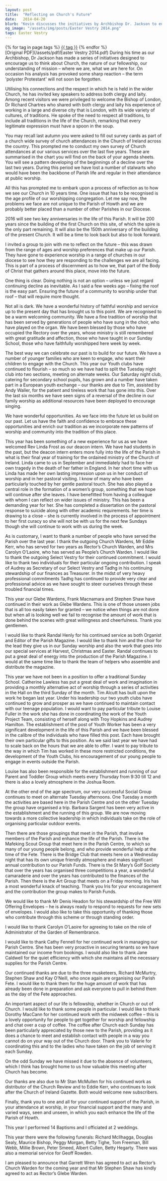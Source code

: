 ```yaml
---
layout: post
title:  "Reflecting on Church's Future"
date:   2014-04-20
blurb: "Kevin discusses the initiatives by Archbishop Dr. Jackson to encourage reflection on the Church's mission and fellowship. He addresses the decline in church attendance and the importance of engaging younger generations. Kevin highlights the need for embracing opportunities and incorporating new patterns of worship to ensure a vibrant future for the church community."
og_image: "/assets/img/posts/Easter Vestry 2014.png"
tags: Easter Vestry
---    
```

<div class="tag-pills">
    {% for tag in page.tags %}
    <a href="{{ site.baseurl }}/tag/{{ tag | slugify }}" class="tag-pill">{{ tag }}</a>
    {% endfor %}
</div>
[Original PDF](/assets/pdf/Easter Vestry 2014.pdf)
During his time as our Archbishop, Dr Jackson has made a series of initiatives designed to encourage us to think about Church, the nature of our fellowship, our understanding of mission – where we are, what we are here for. On occasion his analysis has provoked some sharp reaction – the term 'polyster Protestant' will not soon be forgotten.

Utilising his connections and the respect in which he is held in the wider Church, he has invited key speakers to address both clergy and laity. Among recent visitors we were privileged to welcome the Bishop of London, Dr Richard Chartres who shared with both clergy and laity his experience of working in a large and diverse city that is London, with its wide variety of cultures, of traditions. He spoke of the need to respect all traditions, to include all traditions in the life of the Church, remarking that every legitimate expression must have a spoon in the soup.

You may recall last autumn you were asked to fill out survey cards as part of a church wide survey of church attendances in the Church of Ireland across the country. This prompted me to conduct my own survey of Church attendances at our various services over the last five years. These are summarised in the chart you will find on the back of your agenda sheets. You will see a pattern developing of the beginnings of a decline over the last two years. During this period we have lost a number of stalwarts who would have been the backbone of Parish life and regular in their attendance at public worship.

All this has prompted me to embark upon a process of reflection as to how we see our Church in 10 years time. One issue that has to be recognised is the age profile of our worshipping congregation. Let me say now, the problems we face are not unique to the Parish of Howth and we are probably better placed than a number of other Parishes in our Diocese.

2016 will see two key anniversaries in the life of this Parish. It will be 200 years since the building of the first Church on this site, of which the spire is the only part remaining. It will also be the 150th anniversary of the building of the present Church. It will be a time to look back but also to look forward.

I invited a group to join with me to reflect on the future – this was drawn from the range of ages and worship preferences that make up our Parish. They have gone to experience worship in a range of churches in our diocese to see how they are responding to the challenges we are all facing. This is part of a process of discernment as to how we, that part of the Body of Christ that gathers around this place, move into the future.

One thing is clear. Doing nothing is not an option – unless we just regard continuing decline as inevitable. As I said a few weeks ago – fixing the roof is the easy part. Ensuring the future of a community to worship under that roof – that will require more thought.

Not all is dark. We have a wonderful history of faithful worship and service up to the present day that has brought us to this point. We are recognised to be a warm welcoming community. We have a fine tradition of worship that has been served by generations of people who have sung in the choir, who have played on the organ. We have been blessed by those who have occupied the Rectory over the years, whose ministry is still remembered with great gratitude and affection, those who have taught in our Sunday School, those who have faithfully worshipped here week by week.

The best way we can celebrate our past is to build for our future. We have a number of younger families who are keen to engage, who want their children to engage with the Church. This year our Youth clubs have continued to flourish – so much so we have had to split the Tuesday night club into two sections, meeting on alternate weeks. Our Saturday night club, catering for secondary school pupils, has grown and a number have taken part in a European youth exchange – our thanks are due to Tim, assisted by Andy Waller, for the patient and tireless work that has gone into this. Over the last six months we have seen signs of a reversal of the decline in our family worship as additional resources have been deployed to encourage singing.

We have wonderful opportunities. As we face into the future let us build on our past. Let us have the faith and confidence to embrace these opportunities and enrich our tradition as we incorporate new patterns of worship and community into the tradition of this place.

This year has been something of a new experience for us as we have welcomed Rev Linda Frost as our deacon intern. We have had students in the past, but the deacon intern enters more fully into the life of the Parish in what is their final year of training for the ordained ministry of the Church of Ireland. Linda came to us in September and immediately had to face her own tragedy in the death of her father in England. In her short time with us Linda has made her own lasting impression upon us in her conduct of worship and in her pastoral visiting. I know of many who have been particularly touched by her gentle pastoral touch. She has also played a central role in the formation of a women’s group, something that we hope will continue after she leaves. I have benefitted from having a colleague with whom I can reflect on wider issues of ministry. This has been a demanding year for her. She has completed a dissertation on the pastoral response to suicide along with other academic requirements. her time is drawing to a close – she is currently involved in the process of appointment to her first curacy so she will not be with us for the next few Sundays though she will continue to work with us during the week.

As is customary, I want to thank a number of people who have served the Parish over the last year. I thank the outgoing Church Wardens, Mr Eddie Kerr, who has served for two years as Rector’s Church Warden, and Mrs Carolyn O’Laoire, who has served as People’s Church Warden. I would like to thank the outgoing Select Vestry for their continued commitment. I would like to thank two individuals for their particular ongoing contribution. I speak of Audrey as Secretary of our Select Vestry and Tadhg in his continuing stewardship of our finances as Treasurer. In the midst of very heavy professional commitments Tadhg has continued to provide very clear and professional advice as we have sought to steer ourselves through these troubled financial times.

This year our Glebe Wardens, Frank Macnamara and Stephen Shaw have continued in their work as Glebe Wardens. This is one of those unseen jobs that is all too easily taken for granted – we notice when things are not done but when all is looking well we fail to recognise the amount of work that is done behind the scenes with great willingness and cheerfulness. Thank you gentlemen.

I would like to thank Randal Henly for his continued service as both Organist and Editor of the Parish Magazine. I would like to thank him and the choir for the lead they give us in our Sunday worship and also the work that goes into our special services at Harvest, Christmas and Easter. Randal continues to put a great deal of energy into the production of the Parish Magazine. I would at the same time like to thank the team of helpers who assemble and distribute the magazine.

This year we have not been in a position to offer a traditional Sunday School. Catherine Lawless has put a great deal of work and imagination in providing a monthly alternative act of worship through a series of activities in the Hall on the third Sunday of the month. Tim Alcutt has built upon the work he began last year. Under his leadership our two youth clubs have continued to grow and prosper as we have continued to maintain contact with our teenage population. I would want to pay particular tribute to Louise Fuller in the work she has done in coordinating the work of the Youth Project Team, consisting of herself along with Troy Hopkins and Audrey Hamilton. The establishment of the post of Youth Worker has been a very significant development in the life of this Parish and we have been blessed in the calibre of the individuals who have filled this post. Each have brought their own particular gifts to this position. As we said last year we have had to scale back on the hours that we are able to offer. I want to pay tribute to the way in which Tim has worked in these more restricted conditions, the development of the Youth Clubs, his encouragement of our young people to engage in events outside the Parish.

Louise has also been responsible for the establishment and running of our Parent and Toddler Group which meets every Thursday from 9:30 till 12 and there is also a lovely atmosphere in the Joshua Room.

At the other end of the age spectrum, our very successful Social Group continues to meet on alternate Tuesday afternoons. One Tuesday a month the activities are based here in the Parish Centre and on the other Tuesday the group have organised a trip. Barbara Sargent has been very active in the establishment and the running of this group. We are now moving towards a more collective leadership in which individuals take on the role of organising particular outdoor events.

Then there are those groupings that meet in the Parish, that involve members of the Parish and enhance the life of the Parish. There is the Mafeking Scout Group that meet here in the Parish Centre, to which so many of our young people belong, and who provide wonderful help at the time of the Fete. There is the Bridge Club that meets here on a Wednesday night that has its own unique friendly atmosphere and makes significant annual contribution to our Parish Funds. There is the St Mary’s Golf Society that over the years has organised three competitions a year, a wonderful camaraderie and over the years has contributed to the finances of the Parish. Then there is the Art Group that meets on a Friday morning. Iris has a most wonderful knack of teaching. Thank you Iris for your encouragement and the contribution the group makes to Parish Funds.

We would like to thank Mr Denis Headon for his stewardship of the Free Will Offering Envelopes – he is always ready to respond to requests for new sets of envelopes. I would also like to take this opportunity of thanking those who contribute through this scheme or through standing order.

I would like to thank Carolyn O’Laoire for agreeing to take on the role of Administrator of the Garden of Remembrance.

I would like to thank Cathy Fennell for her continued work in managing our Parish Centre. She has been very proactive in securing tenants so we have maintained our income from bookings. I would also like to thank Jane Caldwell for the quiet efficiency with which she maintains all the necessary supplies for the Parish Centre.

Our continued thanks are due to the three musketeers, Richard McMurtry, Stephen Shaw and Kay O’Neill, who once again are organising our Parish Fete. I would like to thank them for the huge amount of work that has already been done in preparation and ask everyone to pull in behind them as the day of the Fete approaches.

An important aspect of our life is fellowship, whether in Church or out of Church. I would like to thank some people in particular. I would like to thank Dorothy MacCann for her continued work with the midweek coffee – this is a lovely opportunity for people to get together for worship and fellowship and chat over a cup of coffee. The coffee after Church each Sunday has been particularly appreciated by those new to the Parish, providing as it does a chance to meet and establish contact with people in a way you cannot do on your way out of the Church door. Thank you to Valerie for coordinating this and to the ladies who have taken on the job of serving it each Sunday.

On the odd Sunday we have missed it due to the absence of volunteers, which I think has brought home to us how valuable this meeting after Church has become.

Our thanks are also due to Mr Stan McMullen for his continued work as distributor of the Church Review and to Eddie Kerr, who continues to look after the Church of Ireland Gazette. Both would welcome new subscribers.

Finally, thank you to one and all for your continued support of the Parish, in your attendance at worship, in your financial support and the many and varied ways, seen and unseen, in which you each enhance the life of the Parish of Howth.

This year I performed 14 Baptisms and I officiated at 2 weddings.

This year there were the following funerals: Richard McIlhagga, Douglas Sealy, Maurice Bishop, Peggy Morgan, Betty Tighe, Tom Freeman, Bill Webb, Millie Brown, Peter Smeed, Albert Cullen, Betty Hegarty. There was also a memorial service for Geoff Rowden.

I am pleased to announce that Garrett Wren has agreed to act as Rector’s Church Warden for the coming year and that Mr Stephen Shaw has kindly agreed to act as Rector’s Glebe Warden.
